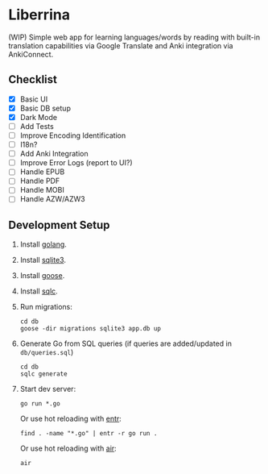# Liberrina

(WIP) Simple web app for learning languages/words by reading with built-in translation capabilities via Google Translate and Anki integration via AnkiConnect.

## Checklist

- [x] Basic UI
- [x] Basic DB setup
- [x] Dark Mode
- [ ] Add Tests
- [ ] Improve Encoding Identification
- [ ] I18n?
- [ ] Add Anki Integration
- [ ] Improve Error Logs (report to UI?)
- [ ] Handle EPUB
- [ ] Handle PDF
- [ ] Handle MOBI
- [ ] Handle AZW/AZW3

## Development Setup

1. Install [golang](https://go.dev/dl/).

1. Install [sqlite3](https://www.sqlite.org/download.html).

1. Install [goose](https://github.com/pressly/goose).

1. Install [sqlc](https://docs.sqlc.dev/en/latest/overview/install.html).

1. Run migrations:
    ```
    cd db
    goose -dir migrations sqlite3 app.db up
    ```
1. Generate Go from SQL queries (if queries are added/updated in `db/queries.sql`)

    ```
    cd db
    sqlc generate
    ```

1. Start dev server:
    ```
    go run *.go
    ```

    Or use hot reloading with [entr](https://github.com/eradman/entr):
	```
    find . -name "*.go" | entr -r go run . 
    ```

    Or use hot reloading with [air](https://github.com/air-verse/air):

    ```
    air
    ```
